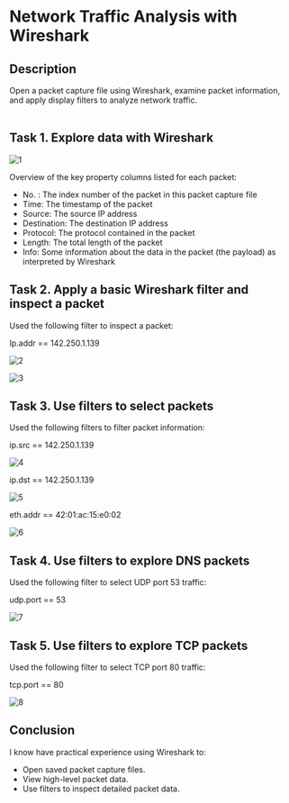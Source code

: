 <h1>Network Traffic Analysis with Wireshark</h1>

<h2>Description</h2>
Open a packet capture file using Wireshark, examine packet information, and apply display filters to analyze network traffic.
<br />
<br />
<h2>Task 1. Explore data with Wireshark</h2>

![1](https://github.com/wilsonmantilla/Wireshark-Traffic-Analysis/assets/159208489/da8df7d7-5ec3-42a6-890e-868fd1285464)

Overview of the key property columns listed for each packet:
- No. : The index number of the packet in this packet capture file
- Time: The timestamp of the packet
- Source: The source IP address
- Destination: The destination IP address
- Protocol: The protocol contained in the packet
- Length: The total length of the packet
- Info: Some information about the data in the packet (the payload) as interpreted by Wireshark

<h2>Task 2. Apply a basic Wireshark filter and inspect a packet</h2>

Used the following filter to inspect a packet:

Ip.addr == 142.250.1.139

![2](https://github.com/wilsonmantilla/Wireshark-Traffic-Analysis/assets/159208489/e78faf9a-b82d-4bac-a7c4-1adaed6cbeb0)


![3](https://github.com/wilsonmantilla/Wireshark-Traffic-Analysis/assets/159208489/42137e21-7265-4e4e-ae99-bec5994c6dca)

<h2>Task 3. Use filters to select packets</h2>

Used the following filters to filter packet information:

ip.src == 142.250.1.139

![4](https://github.com/wilsonmantilla/Wireshark-Traffic-Analysis/assets/159208489/f2a594f0-c323-4ca0-b2a5-bd35fae5b36a)

ip.dst == 142.250.1.139

![5](https://github.com/wilsonmantilla/Wireshark-Traffic-Analysis/assets/159208489/88ea8a72-2ed3-4b3f-8cab-0ddbc205b3cd)

eth.addr == 42:01:ac:15:e0:02

![6](https://github.com/wilsonmantilla/Wireshark-Traffic-Analysis/assets/159208489/d21f1327-a71b-4336-ad8c-7bc549788950)

<h2>Task 4. Use filters to explore DNS packets</h2>

Used the following filter to select UDP port 53 traffic:

udp.port == 53

![7](https://github.com/wilsonmantilla/Wireshark-Traffic-Analysis/assets/159208489/0be76c9a-58f9-42df-9f3d-d4a0b4442d0f)

<h2>Task 5. Use filters to explore TCP packets</h2>

Used the following filter to select TCP port 80 traffic:

tcp.port == 80

![8](https://github.com/wilsonmantilla/Wireshark-Traffic-Analysis/assets/159208489/08457741-0db2-43bc-8884-a617fff9c8c4)

<h2>Conclusion</h2>

I know have practical experience using Wireshark to:

- Open saved packet capture files.
- View high-level packet data.
- Use filters to inspect detailed packet data.





